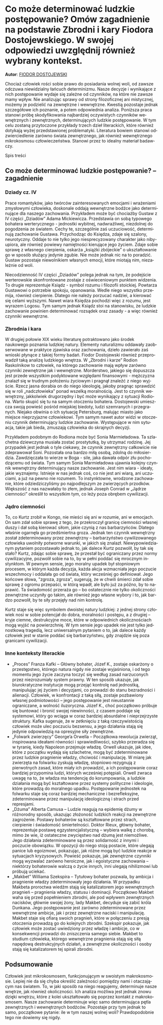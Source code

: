# Co może determinować ludzkie postępowanie? Omów zagadnienie na podstawie Zbrodni i kary Fiodora Dostojewskiego. W swojej odpowiedzi uwzględnij również wybrany kontekst.

**Autor**: [FIODOR DOSTOJEWSKI](https://poezja.org/wz/Fiodor_Dostojewski/)

Cho­ciaż czło­wiek ro­ści so­bie pra­wo do po­sia­da­nia wol­nej woli, od za­wsze od­czu­wa nie­wi­dzial­ny łań­cuch de­ter­mi­ni­zmu. Na­sze de­cy­zje i wy­ni­ka­ją­ce z nich po­stę­po­wa­nie wy­da­je się za­leż­ne od czyn­ni­ków, na któ­re nie za­wsze mamy wpływ. Nie ana­li­zu­jąc spra­wy od stro­ny fi­lo­zo­ficz­nej ani mi­stycz­nej, mo­że­my je po­dzie­lić na ze­wnętrz­ne i we­wnętrz­ne. Kwe­stią po­zo­sta­je jed­nak szcze­gó­ło­we ich po­zna­nie, a po­tem od­po­wied­nia ana­li­za. Po­niż­sza pra­ca sta­no­wi pró­bę sko­dy­fi­ko­wa­nia naj­bar­dziej oczy­wi­stych czyn­ni­ków we­wnętrz­nych i ze­wnętrz­nych, de­ter­mi­nu­ją­cych ludz­kie po­stę­po­wa­nie. W tym celu zo­sta­ną przy­to­czo­ne przy­kła­dy trzech dzieł li­te­rac­kich, któ­re rów­nież do­ty­ka­ją wy­żej przed­sta­wio­nej pro­ble­ma­ty­ki. Li­te­ra­tu­ra bo­wiem sta­no­wi od­zwier­cie­dle­nie za­rów­no świa­ta ze­wnętrz­ne­go, jak rów­nież we­wnętrz­ne­go mi­kro­ko­smo­su czło­wie­czeń­stwa. Sta­no­wi przez to ide­al­ny ma­te­riał ba­daw­czy.

Spis treści



## Co może determinować ludzkie postępowanie? – zagadnienie

### Dziady cz. IV

Pra­ce ro­man­ty­ków, jako twór­ców za­in­te­re­so­wa­nych emo­cja­mi i wra­że­nia­mi zmy­sło­wy­mi czło­wie­ka, do­sko­na­le od­da­ją we­wnętrz­ne bodź­ce jako de­ter­mi­nu­ją­ce dla na­sze­go za­cho­wa­nia. Przy­kła­dem może być cho­ciaż­by Gustaw z IV części „Dziadów” Ada­ma Mic­kie­wi­cza. Przed­sta­wia on sobą ty­po­we­go bohatera werterycznego - jednostki wybitnej, nadwrażliwej, niezdolnej do pogodzenia ze światem. Ce­chy te, szcze­gól­nie zaś uczuciowość, de­ter­mi­nu­ją za­cho­wa­nie Gu­sta­wa. Przy­cho­dząc do Księ­dza, zda­je się szalony, neurotyczny. Od­da­je to nie tyl­ko jego nie­spre­cy­zo­wa­ny cha­rak­ter jako niby-upio­ra, ale rów­nież po­wie­wy na­mięt­no­ści kie­ru­ją­ce jego ży­ciem. Zda­je so­bie spra­wę z wła­sne­go cier­pie­nia, oskar­ża „książ­ki zbó­jec­kie” o ukształ­to­wa­nie go w spo­sób słu­żą­cy je­dy­nie zgu­bie. Nie może jed­nak nic na to po­ra­dzić. Gu­staw po­zo­sta­je nie­wol­ni­kiem wła­snych emo­cji, któ­re mio­ta­ją nim, nie­za­leż­nie od woli.

Nie­co­dzien­ność IV czę­ści „Dzia­dów” po­le­ga jed­nak na tym, że podejście werterowskie skonfrontowane zostaje z oświeceniowym punktem widzenia. To dru­gie re­pre­zen­tu­je Ksiądz - sym­bol ro­zu­mu i fi­lo­zo­fii sto­ic­kiej. Po­wta­rza Gu­sta­wo­wi o po­trze­bie spo­ko­ju, opa­no­wa­nia. We­dle nie­go wszyst­ko prze­mi­ja, rów­nież cier­pie­nie. Dla­te­go nie na­le­ży po­rzu­cać na­dziei, a kie­ro­wać się ce­la­mi wyż­szy­mi. Na­wet wia­ra Księ­dza po­cho­dzi więc z ro­zu­mu, jest wy­ra­zem Lo­go­su. Tym sa­mym jed­nak Ksiądz stoi na stanowisku, że ludzkie zachowanie powinien determinować rozsądek oraz zasady - a więc rów­nież czyn­ni­ki we­wnętrz­ne.



### Zbrodnia i kara

W dru­giej po­ło­wie XIX wie­ku li­te­ra­tu­rę po­trak­to­wa­no jako śro­dek naukowego poznania ludzkiej na­tu­ry. Ele­men­ty na­tu­ra­li­zmu od­da­wa­ły za­ob­ser­wo­wa­ne w prak­ty­ce zja­wi­ska oraz za­cho­wa­nia, dzie­ło za­wie­ra­ło zaś wnio­ski pły­ną­ce z ta­kiej for­my ba­dań. Fio­dor Do­sto­jew­ski rów­nież prze­pro­wa­dził taką ana­li­zę ludz­kie­go wnę­trza. W „Zbrod­ni i ka­rze” Rodion Raskolnikow to czło­wiek, na któ­re­go za­cho­wa­nie mają wpływ za­rów­no czyn­ni­ki ze­wnętrz­ne jak i we­wnętrz­ne. Mor­der­stwo, ja­kie­go się do­pusz­cza jest przede wszyst­kim po­dyk­to­wa­ne wzglę­da­mi finansowymi - męż­czy­zna zna­lazł się w trud­nym po­ło­że­niu ży­cio­wym i pra­gnął zna­leźć z nie­go wyj­ście. Rzecz ja­sna do­ra­bia on do nie­go ideologię, ja­ko­by pragnąc sprawdzić się w roli „nadczłowieka” ponad wszelką moralnością. Jest to czyn­nik we­wnętrz­ny, jak­kol­wiek dru­go­rzęd­ny i być może wy­ni­ka­ją­cy z sy­tu­acji Ro­dio­na. War­to sku­pić się tu na sa­mym oto­cze­niu bo­ha­te­ra. Do­sto­jew­ski umiesz­cza swo­ją po­wieść po­śród miej­skiej biedoty, lu­dzi szem­ra­nych i prze­gra­nych. Nie­ja­ko ob­wi­nia o ich sy­tu­ację Petersburg, ma­lu­jąc mia­sto jako miejsce nieprzyjazne człowiekowi. Tym sa­mym na­wet au­tor wi­dzi w oto­cze­niu czyn­nik de­ter­mi­nu­ją­cy ludz­kie za­cho­wa­nie. Wy­stę­pu­ją­ce w nim sy­tu­acja, ta­kie jak bie­da, zmu­sza­ją czło­wie­ka do skraj­nych de­cy­zji.

Przy­kła­dem po­dob­nym do Ro­dio­na może być So­nia Mar­mie­ła­do­wa. Ta szla­chet­na dziew­czy­na musiała zostać prostytutką, by utrzymać rodzinę. Jej przy­pa­dek jest jed­nak o tyle cie­ka­wy, że czyn­nik ze­wnętrz­ny cał­ko­wi­cie nie zde­pra­wo­wał Soni. Po­zo­sta­ła ona bar­dzo miłą oso­bą, zdol­ną do mi­ło­sier­dzia. Za­wdzię­cza­ła to wie­rze w Boga - sile, jaka da­wa­ła od­pór złu po­cho­dzą­ce­mu od świa­ta. Tym sa­mym Sonia Marmieładowa ujaw­nia ko­lej­ny czyn­nik we­wnętrz­ny de­ter­mi­nu­ją­cy na­sze za­cho­wa­nie. Jest nim wiara - ideały, jakie wyznajemy. Ist­nie­je w nas jed­nak coś, co nie jest ani wia­rą, ani uczu­cia­mi, a już na pew­no nie ro­zu­mem. To in­stynk­tow­ne, wro­dzo­ne za­cho­wa­nie, któ­re odzie­dzi­czy­li­śmy po naj­po­dlej­szym ze zwie­rzę­cych przod­ków. Więk­szość z nas na­zwa­ła­by to złem, jed­nak Jo­seph Con­rad w „Ją­drze ciem­no­ści” okre­ślił to wszyst­kim tym, co leży poza ob­rę­bem cy­wi­li­za­cji.



### Jądro ciemności

To, co Kurtz zro­bił w Kon­go, nie mie­ści się ani w ro­zu­mie, ani w emo­cjach. On sam zdał so­bie spra­wę z tego, że przekroczył granicę ciemności własnej duszy i dał sobą kie­ro­wać si­łom, ja­kie czynią z nas barbarzyńców. Dla­te­go wła­śnie ogarnęła go przedśmiertna groza. Jed­nak ten czyn­nik we­wnętrz­ny zo­stał zde­ter­mi­no­wa­ny przez ze­wnętrz­ny – barbarzyństwo cywilizowanego człowieka uwolniły potworne warunki, w jakich się znalazł. Nie­wy­po­wie­dzia­nym py­ta­niem po­zo­sta­wa­ło jed­nak to, jak da­le­ce Kurtz po­zwo­lił, by tak się sta­ło? Kurtz, zdając sobie sprawę, że przestał być ograniczany przez normy cywilizacyjne, po­zwo­lił so­bie na to, by w peł­ni pod­dać się mrocz­nym in­stynk­tom. W pew­nym sen­sie, jego moralny upadek był stopniowym procesem, w któ­rym każ­da de­cy­zja, każ­da ak­cja wzmacniała jego poczucie wszechmocy i od­da­la­ła go od świa­ta, któ­ry wcze­śniej go de­fi­nio­wał. Jego koń­co­we sło­wa, "zgroza, zgroza", su­ge­ru­ją, że w chwi­li śmier­ci zdał so­bie spra­wę z ogro­mu prze­pa­ści, w któ­rą wpadł, ale było już za póź­no, by to na­pra­wić. Ta świa­do­mość przeraża go – bo osta­tecz­nie nie tyl­ko okoliczności zewnętrzne uczyniły go takim, ale również jego własne wybory i to, jak bar­dzo po­zwo­lił, by te siły prze­ję­ły nad nim kon­tro­lę.

Kurtz sta­je się więc symbolem dwoistej natury ludzkiej: z jed­nej stro­ny czło­wiek nosi w so­bie potencjał do dobra, moralności i postępu, a z dru­giej – kryje ciemne, destrukcyjne moce, któ­re w od­po­wied­nich oko­licz­no­ściach mogą wyjść na po­wierzch­nię. W tym sen­sie jego upa­dek nie jest tyl­ko jed­nost­ko­wą tra­ge­dią, lecz uniwersalnym pytaniem o to, jak dalece każdy człowiek jest w stanie poddać się barbarzyństwu, gdy znajdzie się poza granicami cywilizacji.



### Inne konteksty literackie

- „Proces” Franza Kafki – Główny bohater, Józef K., zostaje oskarżony o przestępstwo, którego natura nigdy nie zostaje wyjaśniona, i od tego momentu jego życie zaczyna toczyć się według zasad narzuconych przez niezrozumiały system prawny. W ten sposób ukazuje, jak biurokratyczne instytucje mogą przejąć kontrolę nad jednostką, manipulując jej życiem i decyzjami, co prowadzi do stanu bezradności i alienacji. Człowiek, w konfrontacji z taką siłą, zostaje pozbawiony własnej podmiotowości – jego postępowanie jest nieustannie ograniczane, a wolność iluzoryczna. Józef K., choć początkowo próbuje się buntować i bronić swojej niewinności, z czasem poddaje się systemowi, który go wciąga w coraz bardziej absurdalne i nieprzejrzyste struktury. Kafka sugeruje, że w zetknięciu z taką rzeczywistością człowiek może ulec poczuciu bezsensu, a jego działania stają się jedynie odpowiedzią na opresyjne siły zewnętrzne.
- „Folwark zwierzęcy” George’a Orwella – Początkowa rewolucja zwierząt, inspirowana ideałami równości i sprawiedliwości, szybko przeradza się w tyranię, kiedy Napoleon przejmuje władzę. Orwell ukazuje, jak idee, które z początku wydają się szlachetne, mogą być zdeterminowane przez ludzkie pragnienie władzy, chciwość i manipulację. W miarę jak zwierzęta na folwarku zyskują władzę, stopniowo rezygnują z pierwotnych zasad, które miały ich prowadzić, a ich postępowanie coraz bardziej przypomina ludzi, których wcześniej potępiali. Orwell zwraca uwagę na to, że władza ma tendencję do korumpowania, a ludzkie działania mogą być kształtowane przez systemy polityczne i ideologie, które prowadzą do moralnego upadku. Postępowanie jednostek na folwarku staje się coraz bardziej mechaniczne i bezrefleksyjne, zdeterminowane przez manipulację ideologiczną i strach przed represjami.
- „Dżuma” Alberta Camusa – Ludzie reagują na epidemię dżumy w różnorodny sposób, ukazując złożoność ludzkich reakcji na zewnętrzne zagrożenie. Postawy bohaterów są kształtowane przez strach, cierpienie i świadomość śmiertelności. Doktor Rieux, główny bohater, reprezentuje postawę egzystencjalistyczną – wybiera walkę z chorobą, mimo że wie, iż ostateczne zwycięstwo nad dżumą jest niemożliwe. Jego działania zdeterminowane są przez solidarność z innymi i poczucie obowiązku. W opozycji do niego stoją postacie, które ulegają panice lub egoizmowi, pokazując, jak różne mogą być ludzkie reakcje w sytuacjach kryzysowych. Powieść pokazuje, jak zewnętrzne czynniki mogą wyzwalać zarówno heroiczne, jak i egoistyczne zachowania – niektórzy bohaterowie walczą o życie innych, inni ulegają nihilizmowi lub próbują uciekać.
- „Makbet” Williama Szekspira – Tytułowy bohater pozwala, by ambicja i pragnienie władzy zdeterminowały jego działania. W przypadku Makbeta proroctwa wiedźm stają się katalizatorem jego wewnętrznych pragnień – pragnienia władzy, statusu i dominacji. Początkowo Makbet waha się przed popełnieniem zbrodni, ale pod wpływem zewnętrznych nacisków, głównie swojej żony, lady Makbet, decyduje się zabić króla Dunkana. Jego postępowanie jest zarówno zdeterminowane przez wewnętrzne ambicje, jak i przez zewnętrzne naciski i manipulację. Makbet staje się ofiarą swoich pragnień, które w połączeniu z presją otoczenia prowadzą go do kolejnych zbrodni. Szekspir pokazuje, jak człowiek może zostać uwiedziony przez władzę i ambicje, co w konsekwencji prowadzi do zniszczenia samego siebie. Makbet to studium człowieka, którego wewnętrzne pragnienia stają się siłą napędową destrukcyjnych działań, a zewnętrzne okoliczności i osoby stają się katalizatorem tej spirali zbrodni.

## Podsumowanie

Czło­wiek jest mi­kro­ko­smo­sem, funk­cjo­nu­ją­cym w swo­istym ma­kro­ko­smo­sie. Le­piej nie da się chy­ba okre­ślić za­leż­no­ści po­mię­dzy nami i ota­cza­ją­cym nas świa­tem. To, w jaki spo­sób na nie­go re­agu­je­my, de­ter­mi­nu­je na­sze wnę­trze, jak rów­nież oko­licz­no­ści. Ich ana­li­za moż­li­wa jest jed­nak zno­wu dzię­ki wnę­trzu, któ­re z ko­lei ukształ­to­wa­ło się po­przez kon­takt z ma­kro­ko­smo­sem. Na­sze za­cho­wa­nie de­ter­mi­nu­je więc samo de­ter­mi­nu­ją­ca pę­tla ze­wnętrz­nych i we­wnętrz­nych bodź­ców. Po­zo­sta­je przy tym jed­nak to samo, po­cząt­ko­we py­ta­nie: ile w tym na­szej wol­nej woli? Praw­do­po­dob­nie tego nie do­wie­my się ni­g­dy.

